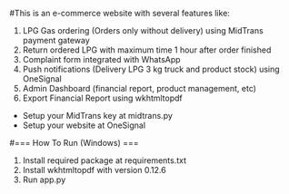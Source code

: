 #This is an e-commerce website with several features like:
1. LPG Gas ordering (Orders only without delivery) using MidTrans payment gateway
2. Return ordered LPG with maximum time 1 hour after order finished
3. Complaint form integrated with WhatsApp
4. Push notifications (Delivery LPG 3 kg truck and product stock) using OneSignal
5. Admin Dashboard (financial report, product management, etc)
6. Export Financial Report using wkhtmltopdf

- Setup your MidTrans key at midtrans.py
- Setup your website at OneSignal 

#=== How To Run (Windows) ===
1. Install required package at requirements.txt 
2. Install wkhtmltopdf with version 0.12.6
3. Run app.py 


